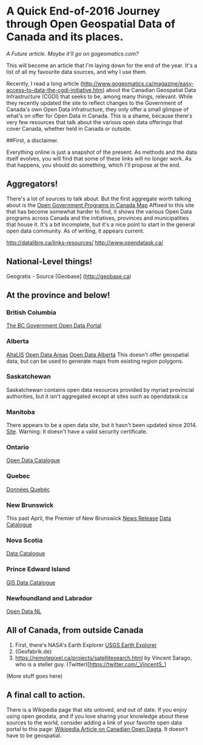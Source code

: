 # A Quick End-of-2016 Journey through Open Geospatial Data of Canada and its places. 
_A Future article. Maybe it'll go on gogeomatics.com?_

This will become an article that I'm laying down for the end of the year. It's a list of all my favourite data sources, and why I use them. 



Recently, I read a long article (http://www.gogeomatics.ca/magazine/easy-access-to-data-the-cgdi-initiative.htm) about the Canadian Geospatial Data Infrastructure (CGDI) that seeks to be, among many things, relevant. While they recently updated the site to reflect changes to the Government of Canada's own Open Data infratructure, they only offer a small glimpse of what's on offer for Open Data in Canada. This is a shame, because there's very few resources that talk about the various open data offerings that cover Canada, whether held in Canada or outside. 

##First, a disclaimer. 

Everything online is just a snapshot of the present. As methods and the data itself evolves, you will find that some of these links will no longer work. As that happens, you should do something, which I'll propose at the end. 

## Aggregators! 
There's a lot of sources to talk about. But the first aggregate worth talking about is the [Open Government Programs in Canada Map](http://open.canada.ca/en/maps/open-data-canada) Affixed to this site that has become somewhat harder to find, it shows the various Open Data programs across Canada and the initiatives, provinces and municipalities that house it. It's a bit incomplete, but it's a nice point to start in the general open data community. As of writing, it appears current. 

http://datalibre.ca/links-resources/
http://www.opendatask.ca/



## National-Level things!

Geogratis - Source
[Geobase] (http://geobase.ca)

## At the province and below!

### British Columbia
[The BC Government Open Data Portal](https://data.gov.bc.ca/)


### Alberta
[AltaLIS](http://altalis.com/)
[Open Data Areas](http://opendataareas.ca)
[Open Data Alberta](https://open.alberta.ca/opendata) This doesn't offer geospatial data, but can be used to generate maps from existing region polygons.

### Saskatchewan 
Saskatchewan contains open data resources provided by myriad provincial authorities, but it isn't aggregated except at sites such as opendatask.ca

### Manitoba 
There appears to be a open data site, but it hasn't been updated since 2014. [Site](mli2.gov.mb.ca). Warning: It doesn't have a valid security certificate. 

### Ontario
[Open Data Catalogue](https://www.ontario.ca/search/data-catalogue?sort=asc)
### Quebec
[Données Quebéc](https://www.donneesquebec.ca/fr/)
### New Brunswick
This past April, the Premier of New Brunswick [News Release](http://www2.gnb.ca/content/gnb/en/news/news_release.2016.04.0334.html)
[Data Catalogue](http://www.snb.ca/geonb1/e/DC/catalogue-E.asp)
### Nova Scotia
[Data Catalogue](https://data.novascotia.ca/)

### Prince Edward Island
[GIS Data Catalogue](http://www.gov.pe.ca/gis/)

### Newfoundland and Labrador
[Open Data NL](http://opendata.gov.nl.ca/)

## All of Canada, from outside Canada
1. First, there's NASA's Earth Explorer [USGS Earth Explorer](earthexplorer.usgs.gov)
2. (Geofabrik.de)
3. https://remotepixel.ca/projects/satellitesearch.html by Vincent Sarago, who is a steller guy. (Twitter)[https://twitter.com/_VincentS_] 



(More stuff goes here)

## A final call to action.

There is a Wikipedia page that sits unloved, and out of date. If you enjoy using open geodata, and if you love sharing your knowledge about these sources to the world, consider adding a link of your favorite open data portal to this page: [Wikipedia Article on Canadian Open Dagta](https://en.wikipedia.org/wiki/Open_data_in_Canada). It doesn't have to be geospatial.  
